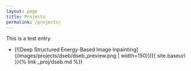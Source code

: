 ```yaml
---
layout: page
title: Projects
permalink: /projects/
---
```


This is a test entry.
- [![Deep Structured Energy-Based Image Inpainting](/images/projects/dseb/dseb_preview.png | width=150)]({{ site.baseurl }}{% link _proj/dseb.md %})

